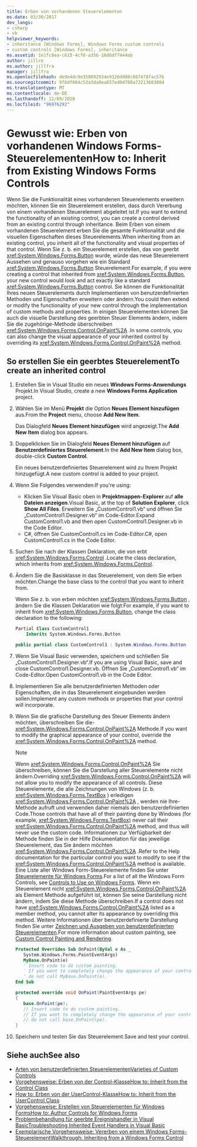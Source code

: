 ```yaml
---
title: Erben von vorhandenen Steuerelementen
ms.date: 03/30/2017
dev_langs:
- csharp
- vb
helpviewer_keywords:
- inheritance [Windows Forms], Windows Forms custom controls
- custom controls [Windows Forms], inheritance
ms.assetid: 1e1fc8ea-c615-4cf0-a356-16d6df7444ab
author: jillre
ms.author: jillfra
manager: jillfra
ms.openlocfilehash: de9e4dc9e358092934e9326dd08c687478fac57b
ms.sourcegitcommit: 9f6df084c53a3da0ea657ed0d708a72213683084
ms.translationtype: MT
ms.contentlocale: de-DE
ms.lasthandoff: 12/09/2020
ms.locfileid: "96976292"
---
```

# <a name="how-to-inherit-from-existing-windows-forms-controls"></a><span data-ttu-id="61bbc-102">Gewusst wie: Erben von vorhandenen Windows Forms-Steuerelementen</span><span class="sxs-lookup"><span data-stu-id="61bbc-102">How to: Inherit from Existing Windows Forms Controls</span></span>

<span data-ttu-id="61bbc-103">Wenn Sie die Funktionalität eines vorhandenen Steuerelements erweitern möchten, können Sie ein Steuerelement erstellen, dass durch Vererbung von einem vorhandenen Steuerelement abgeleitet ist.</span><span class="sxs-lookup"><span data-stu-id="61bbc-103">If you want to extend the functionality of an existing control, you can create a control derived from an existing control through inheritance.</span></span> <span data-ttu-id="61bbc-104">Beim Erben von einem vorhandenen Steuerelement erben Sie die gesamte Funktionalität und die visuellen Eigenschaften dieses Steuerelements.</span><span class="sxs-lookup"><span data-stu-id="61bbc-104">When inheriting from an existing control, you inherit all of the functionality and visual properties of that control.</span></span> <span data-ttu-id="61bbc-105">Wenn Sie z. b. ein Steuerelement erstellen, das von geerbt <xref:System.Windows.Forms.Button> wurde, würde das neue Steuerelement Aussehen und genauso vorgehen wie ein Standard <xref:System.Windows.Forms.Button> Steuerelement.</span><span class="sxs-lookup"><span data-stu-id="61bbc-105">For example, if you were creating a control that inherited from <xref:System.Windows.Forms.Button>, your new control would look and act exactly like a standard <xref:System.Windows.Forms.Button> control.</span></span> <span data-ttu-id="61bbc-106">Sie können die Funktionalität Ihres neuen Steuerelements durch Implementieren von benutzerdefinierten Methoden und Eigenschaften erweitern oder ändern.</span><span class="sxs-lookup"><span data-stu-id="61bbc-106">You could then extend or modify the functionality of your new control through the implementation of custom methods and properties.</span></span> <span data-ttu-id="61bbc-107">In einigen Steuerelementen können Sie auch die visuelle Darstellung des geerbten Steuer Elements ändern, indem Sie die zugehörige-Methode überschreiben <xref:System.Windows.Forms.Control.OnPaint%2A> .</span><span class="sxs-lookup"><span data-stu-id="61bbc-107">In some controls, you can also change the visual appearance of your inherited control by overriding its <xref:System.Windows.Forms.Control.OnPaint%2A> method.</span></span>

## <a name="to-create-an-inherited-control"></a><span data-ttu-id="61bbc-108">So erstellen Sie ein geerbtes Steuerelement</span><span class="sxs-lookup"><span data-stu-id="61bbc-108">To create an inherited control</span></span>

1. <span data-ttu-id="61bbc-109">Erstellen Sie in Visual Studio ein neues **Windows Forms-Anwendungs** Projekt.</span><span class="sxs-lookup"><span data-stu-id="61bbc-109">In Visual Studio, create a new **Windows Forms Application** project.</span></span>

1. <span data-ttu-id="61bbc-110">Wählen Sie im Menü **Projekt** die Option **Neues Element hinzufügen** aus.</span><span class="sxs-lookup"><span data-stu-id="61bbc-110">From the **Project** menu, choose **Add New Item**.</span></span>

    <span data-ttu-id="61bbc-111">Das Dialogfeld **Neues Element hinzufügen** wird angezeigt.</span><span class="sxs-lookup"><span data-stu-id="61bbc-111">The **Add New Item** dialog box appears.</span></span>

1. <span data-ttu-id="61bbc-112">Doppelklicken Sie im Dialogfeld **Neues Element hinzufügen** auf **Benutzerdefiniertes Steuerelement**.</span><span class="sxs-lookup"><span data-stu-id="61bbc-112">In the **Add New Item** dialog box, double-click **Custom Control**.</span></span>

    <span data-ttu-id="61bbc-113">Ein neues benutzerdefiniertes Steuerelement wird zu Ihrem Projekt hinzugefügt.</span><span class="sxs-lookup"><span data-stu-id="61bbc-113">A new custom control is added to your project.</span></span>

1. <span data-ttu-id="61bbc-114">Wenn Sie Folgendes verwenden:</span><span class="sxs-lookup"><span data-stu-id="61bbc-114">If you're using:</span></span>

    - <span data-ttu-id="61bbc-115">Klicken Sie Visual Basic oben in **Projektmappen-Explorer** auf **alle Dateien anzeigen**.</span><span class="sxs-lookup"><span data-stu-id="61bbc-115">Visual Basic, at the top of **Solution Explorer**, click **Show All Files**.</span></span> <span data-ttu-id="61bbc-116">Erweitern Sie „CustomControl1.vb“ und öffnen Sie „CustomControl1.Designer.vb“ im Code-Editor.</span><span class="sxs-lookup"><span data-stu-id="61bbc-116">Expand CustomControl1.vb and then open CustomControl1.Designer.vb in the Code Editor.</span></span>
    - <span data-ttu-id="61bbc-117">C#, öffnen Sie CustomControl1.cs im Code-Editor.</span><span class="sxs-lookup"><span data-stu-id="61bbc-117">C#, open CustomControl1.cs in the Code Editor.</span></span>

1. <span data-ttu-id="61bbc-118">Suchen Sie nach der Klassen Deklaration, die von erbt <xref:System.Windows.Forms.Control> .</span><span class="sxs-lookup"><span data-stu-id="61bbc-118">Locate the class declaration, which inherits from <xref:System.Windows.Forms.Control>.</span></span>

1. <span data-ttu-id="61bbc-119">Ändern Sie die Basisklasse in das Steuerelement, von dem Sie erben möchten.</span><span class="sxs-lookup"><span data-stu-id="61bbc-119">Change the base class to the control that you want to inherit from.</span></span>

     <span data-ttu-id="61bbc-120">Wenn Sie z. b. von erben möchten <xref:System.Windows.Forms.Button> , ändern Sie die Klassen Deklaration wie folgt:</span><span class="sxs-lookup"><span data-stu-id="61bbc-120">For example, if you want to inherit from <xref:System.Windows.Forms.Button>, change the class declaration to the following:</span></span>

    ```vb
    Partial Class CustomControl1
        Inherits System.Windows.Forms.Button
    ```

    ```csharp
    public partial class CustomControl1 : System.Windows.Forms.Button
    ```

1. <span data-ttu-id="61bbc-121">Wenn Sie Visual Basic verwenden, speichern und schließen Sie „CustomControl1.Designer.vb“.</span><span class="sxs-lookup"><span data-stu-id="61bbc-121">If you are using Visual Basic, save and close CustomControl1.Designer.vb.</span></span> <span data-ttu-id="61bbc-122">Öffnen Sie „CustomControl1.vb“ im Code-Editor.</span><span class="sxs-lookup"><span data-stu-id="61bbc-122">Open CustomControl1.vb in the Code Editor.</span></span>

1. <span data-ttu-id="61bbc-123">Implementieren Sie alle benutzerdefinierten Methoden oder Eigenschaften, die in das Steuerelement eingebunden werden sollen.</span><span class="sxs-lookup"><span data-stu-id="61bbc-123">Implement any custom methods or properties that your control will incorporate.</span></span>

1. <span data-ttu-id="61bbc-124">Wenn Sie die grafische Darstellung des Steuer Elements ändern möchten, überschreiben Sie die- <xref:System.Windows.Forms.Control.OnPaint%2A> Methode.</span><span class="sxs-lookup"><span data-stu-id="61bbc-124">If you want to modify the graphical appearance of your control, override the <xref:System.Windows.Forms.Control.OnPaint%2A> method.</span></span>

    > [!NOTE]
    > <span data-ttu-id="61bbc-125">Wenn <xref:System.Windows.Forms.Control.OnPaint%2A> Sie überschreiben, können Sie die Darstellung aller Steuerelemente nicht ändern.</span><span class="sxs-lookup"><span data-stu-id="61bbc-125">Overriding <xref:System.Windows.Forms.Control.OnPaint%2A> will not allow you to modify the appearance of all controls.</span></span> <span data-ttu-id="61bbc-126">Diese Steuerelemente, die alle Zeichnungen von Windows (z. b. <xref:System.Windows.Forms.TextBox> ) erledigen <xref:System.Windows.Forms.Control.OnPaint%2A> , werden nie Ihre-Methode aufruft und verwenden daher niemals den benutzerdefinierten Code.</span><span class="sxs-lookup"><span data-stu-id="61bbc-126">Those controls that have all of their painting done by Windows (for example, <xref:System.Windows.Forms.TextBox>) never call their <xref:System.Windows.Forms.Control.OnPaint%2A> method, and thus will never use the custom code.</span></span> <span data-ttu-id="61bbc-127">Informationen zur Verfügbarkeit der Methode finden Sie in der Hilfe Dokumentation für das jeweilige Steuerelement, das Sie ändern möchten <xref:System.Windows.Forms.Control.OnPaint%2A> .</span><span class="sxs-lookup"><span data-stu-id="61bbc-127">Refer to the Help documentation for the particular control you want to modify to see if the <xref:System.Windows.Forms.Control.OnPaint%2A> method is available.</span></span> <span data-ttu-id="61bbc-128">Eine Liste aller Windows Form-Steuerelemente finden Sie unter [Steuerelemente für Windows Forms](controls-to-use-on-windows-forms.md).</span><span class="sxs-lookup"><span data-stu-id="61bbc-128">For a list of all the Windows Form Controls, see [Controls to Use on Windows Forms](controls-to-use-on-windows-forms.md).</span></span> <span data-ttu-id="61bbc-129">Wenn ein Steuerelement nicht <xref:System.Windows.Forms.Control.OnPaint%2A> als Element Methode aufgeführt ist, können Sie seine Darstellung nicht ändern, indem Sie diese Methode überschreiben.</span><span class="sxs-lookup"><span data-stu-id="61bbc-129">If a control does not have <xref:System.Windows.Forms.Control.OnPaint%2A> listed as a member method, you cannot alter its appearance by overriding this method.</span></span> <span data-ttu-id="61bbc-130">Weitere Informationen über benutzerdefinierte Darstellung finden Sie unter [Zeichnen und Ausgeben von benutzerdefinierten Steuerelementen](custom-control-painting-and-rendering.md).</span><span class="sxs-lookup"><span data-stu-id="61bbc-130">For more information about custom painting, see [Custom Control Painting and Rendering](custom-control-painting-and-rendering.md).</span></span>

    ```vb
    Protected Overrides Sub OnPaint(ByVal e As _
       System.Windows.Forms.PaintEventArgs)
       MyBase.OnPaint(e)
       ' Insert code to do custom painting.
       ' If you want to completely change the appearance of your control,
       ' do not call MyBase.OnPaint(e).
    End Sub
    ```

    ```csharp
    protected override void OnPaint(PaintEventArgs pe)
    {
       base.OnPaint(pe);
       // Insert code to do custom painting.
       // If you want to completely change the appearance of your control,
       // do not call base.OnPaint(pe).
    }
    ```

1. <span data-ttu-id="61bbc-131">Speichern und testen Sie das Steuerelement.</span><span class="sxs-lookup"><span data-stu-id="61bbc-131">Save and test your control.</span></span>

## <a name="see-also"></a><span data-ttu-id="61bbc-132">Siehe auch</span><span class="sxs-lookup"><span data-stu-id="61bbc-132">See also</span></span>

- [<span data-ttu-id="61bbc-133">Arten von benutzerdefinierten Steuerelementen</span><span class="sxs-lookup"><span data-stu-id="61bbc-133">Varieties of Custom Controls</span></span>](varieties-of-custom-controls.md)
- [<span data-ttu-id="61bbc-134">Vorgehensweise: Erben von der Control-Klasse</span><span class="sxs-lookup"><span data-stu-id="61bbc-134">How to: Inherit from the Control Class</span></span>](how-to-inherit-from-the-control-class.md)
- [<span data-ttu-id="61bbc-135">How to: Erben von der UserControl-Klasse</span><span class="sxs-lookup"><span data-stu-id="61bbc-135">How to: Inherit from the UserControl Class</span></span>](how-to-inherit-from-the-usercontrol-class.md)
- [<span data-ttu-id="61bbc-136">Vorgehensweise: Erstellen von Steuerelementen für Windows Forms</span><span class="sxs-lookup"><span data-stu-id="61bbc-136">How to: Author Controls for Windows Forms</span></span>](how-to-author-controls-for-windows-forms.md)
- [<span data-ttu-id="61bbc-137">Problembehandlung für geerbte Ereignishandler in Visual Basic</span><span class="sxs-lookup"><span data-stu-id="61bbc-137">Troubleshooting Inherited Event Handlers in Visual Basic</span></span>](/dotnet/visual-basic/programming-guide/language-features/events/troubleshooting-inherited-event-handlers)
- [<span data-ttu-id="61bbc-138">Exemplarische Vorgehensweise: Vererben von einem Windows Forms-Steuerelement</span><span class="sxs-lookup"><span data-stu-id="61bbc-138">Walkthrough: Inheriting from a Windows Forms Control</span></span>](walkthrough-inheriting-from-a-windows-forms-control-with-visual-csharp.md)
